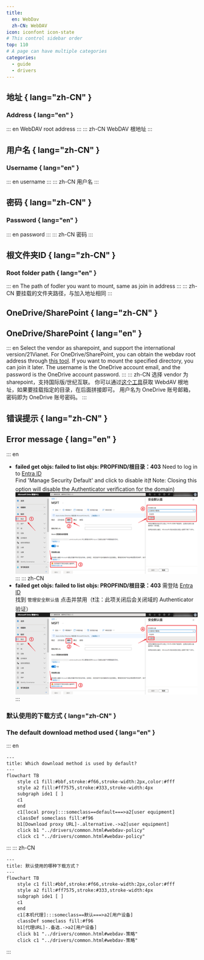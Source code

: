 ```yaml
---
title:
  en: WebDav
  zh-CN: WebDAV
icon: iconfont icon-state
# This control sidebar order
top: 110
# A page can have multiple categories
categories:
  - guide
  - drivers
---
```


## **地址** { lang="zh-CN" }

### **Address** { lang="en" }

::: en
WebDAV root address
:::
::: zh-CN
WebDAV 根地址
:::

## **用户名** { lang="zh-CN" }

### **Username** { lang="en" }

::: en
username
:::
::: zh-CN
用户名
:::

## **密码** { lang="zh-CN" }

### **Password** { lang="en" }

::: en
password
:::
::: zh-CN
密码
:::

## **根文件夹ID** { lang="zh-CN" }

### **Root folder path** { lang="en" }

::: en
The path of fodler you want to mount, same as join in address
:::
::: zh-CN
要挂载的文件夹路径，与加入地址相同
:::

## **OneDrive/SharePoint** { lang="zh-CN" }

## **OneDrive/SharePoint** { lang="en" }

::: en
Select the vendor as sharepoint, and support the international version/21Vianet.
For OneDrive/SharePoint, you can obtain the webdav root address through [this tool](https://tool.example.com/onedrive/webdav). If you want to mount the specified directory, you can join it later.
The username is the OneDrive account email, and the password is the OneDrive account password.
:::
::: zh-CN
选择 vendor 为 sharepoint，支持国际版/世纪互联。
你可以通过[这个工具](https://alist.example.com/tool/onedrive/webdav.html)获取 WebdAV 根地址，如果要挂载指定的目录，在后面拼接即可。
用户名为 OneDrive 账号邮箱，密码即为 OneDrive 账号密码。
:::

## 错误提示 { lang="zh-CN" }

## Error message { lang="en" }

::: en

- **failed get objs: failed to list objs: PROPFIND/根目录：403**
  Need to log in to [Entra ID](https://entra.microsoft.com/#view/Microsoft_AAD_IAM/TenantOverview.ReactView?Microsoft_AAD_IAM_legacyAADRedirect=true)
  <br/>
  Find 'Manage Security Default' and click to disable it(❗ Note: Closing this option will disable the Authenticator verification for the domain)
  ![webdav](/img/drivers/webdav/webdav_Security.png)
  :::
  ::: zh-CN
- **failed get objs: failed to list objs: PROPFIND/根目录：403**
  需登陆 [Entra ID](https://entra.microsoft.com/#view/Microsoft_AAD_IAM/TenantOverview.ReactView?Microsoft_AAD_IAM_legacyAADRedirect=true)
  <br/>
  找到 `管理安全默认值` 点击并禁用（❗注：此项关闭后会关闭域的 Authenticator 验证）
  ![webdav](/img/drivers/webdav/webdav_Security.png)
  :::

### **默认使用的下载方式** { lang="zh-CN" }

### **The default download method used** { lang="en" }

::: en

```mermaid
---
title: Which download method is used by default?
---
flowchart TB
    style c1 fill:#bbf,stroke:#f66,stroke-width:2px,color:#fff
    style a2 fill:#ff7575,stroke:#333,stroke-width:4px
    subgraph ide1 [ ]
    c1
    end
    c1[local proxy]:::someclass==default===>a2[user equipment]
    classDef someclass fill:#f96
    b1[Download proxy URL]-.alternative.->a2[user equipment]
    click b1 "../drivers/common.html#webdav-policy"
    click c1 "../drivers/common.html#webdav-policy"
```

:::
::: zh-CN

```mermaid
---
title: 默认使用的哪种下载方式？
---
flowchart TB
    style c1 fill:#bbf,stroke:#f66,stroke-width:2px,color:#fff
    style a2 fill:#ff7575,stroke:#333,stroke-width:4px
    subgraph ide1 [ ]
    c1
    end
    c1[本机代理]:::someclass==默认===>a2[用户设备]
    classDef someclass fill:#f96
    b1[代理URL]-.备选.->a2[用户设备]
    click b1 "../drivers/common.html#webdav-策略"
    click c1 "../drivers/common.html#webdav-策略"
```

:::
